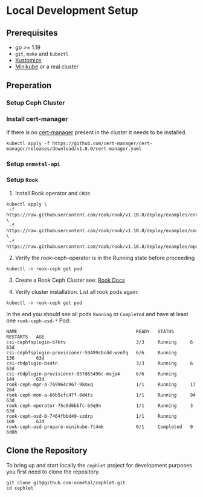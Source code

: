 # Local Development Setup

## Prerequisites

* go >= 1.19
* `git`, `make` and `kubectl`
* [Kustomize](https://kustomize.io/)
* [Minikube](https://minikube.sigs.k8s.io/docs/) or a real cluster

## Preperation

### Setup Ceph Cluster

[//]: # (https://rook.io/docs/rook/v1.9/Contributing/development-environment/?h=mini#minikube)


### Install cert-manager

If there is no [cert-manager](https://cert-manager.io/docs/) present in the cluster it needs to be installed.

```shell
kubectl apply -f https://github.com/cert-manager/cert-manager/releases/download/v1.8.0/cert-manager.yaml
```

### Setup `onmetal-api`

### Setup `Rook`

1. Install Rook operator and `CRD`s
```shell
kubectl apply \
 -f https://raw.githubusercontent.com/rook/rook/v1.10.8/deploy/examples/crds.yaml \
 -f https://raw.githubusercontent.com/rook/rook/v1.10.8/deploy/examples/common.yaml \
 -f https://raw.githubusercontent.com/rook/rook/v1.10.8/deploy/examples/operator.yaml
```

2. Verify the rook-ceph-operator is in the Running state before proceeding 
```shell
kubectl -n rook-ceph get pod
```

3. Create a Rook Ceph Cluster see: [Rook Docs](https://rook.io/docs/rook/v1.10/Getting-Started/example-configurations/#cluster-crd)

4. Verify cluster installation. List all rook pods again: 
```shell
kubectl -n rook-ceph get pod
```
In the end you should see all pods `Running` or `Completed` and have at least one `rook-ceph-osd-*` Pod:
```
NAME                                            READY   STATUS      RESTARTS   AGE
csi-cephfsplugin-b7ktv                          3/3     Running     6          63d
csi-cephfsplugin-provisioner-59499cbcdd-wvnfq   6/6     Running     136        63d
csi-rbdplugin-bs4tn                             3/3     Running     6          63d
csi-rbdplugin-provisioner-857d65496c-mxjp4      6/6     Running     144        63d
rook-ceph-mgr-a-769964c967-9kmxq                1/1     Running     17         26d
rook-ceph-mon-a-66b5cfc47f-8d4ts                1/1     Running     94         63d
rook-ceph-operator-75c6d6bbfc-b9q9n             1/1     Running     3          63d
rook-ceph-osd-0-7464fbbd49-szdrp                1/1     Running     100        63d
rook-ceph-osd-prepare-minikube-7t4mk            0/1     Completed   0          6d8h
```

## Clone the Repository

To bring up and start locally the `cephlet` project for development purposes you first need to clone the repository.

```shell
git clone git@github.com:onmetal/cephlet.git
cd cephlet
```
